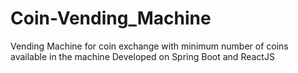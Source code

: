 # Coin-Vending_Machine
Vending Machine for coin exchange with minimum number of coins available in the machine 
Developed on Spring Boot and ReactJS


